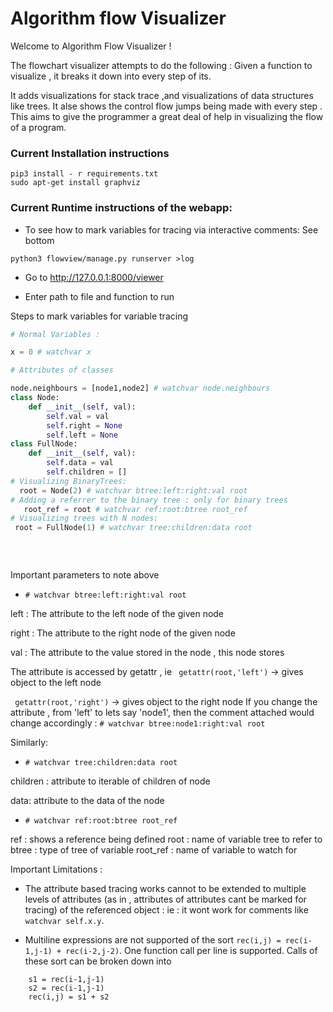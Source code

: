# Algorithm flow Visualizer


Welcome to Algorithm Flow Visualizer ! 

The flowchart visualizer attempts to do the following : Given a function to visualize , it breaks it down into every step of its.

It adds visualizations for stack trace ,and visualizations of data structures like trees.
It alse shows the control flow jumps being made with every step . This aims to give the programmer a great deal of help in 
visualizing the flow of a program.


### Current Installation instructions

```
pip3 install - r requirements.txt
sudo apt-get install graphviz
```

### Current Runtime instructions of the webapp:

* To see how to mark variables for tracing via interactive comments: See bottom


``` 
python3 flowview/manage.py runserver >log
```

* Go to http://127.0.0.1:8000/viewer
    
* Enter path to file and function to run

Steps to mark variables for variable tracing 
    
```python
# Normal Variables :

x = 0 # watchvar x

# Attributes of classes 

node.neighbours = [node1,node2] # watchvar node.neighbours
class Node:
    def __init__(self, val):
        self.val = val
        self.right = None
        self.left = None
class FullNode:
    def __init__(self, val):
        self.data = val
        self.children = []
# Visualizing BinaryTrees:
  root = Node(2) # watchvar btree:left:right:val root
# Adding a referrer to the binary tree : only for binary trees
   root_ref = root # watchvar ref:root:btree root_ref
# Visualizing trees with N nodes:
 root = FullNode(1) # watchvar tree:children:data root
   
   
     
```
   Important parameters to note above
   
   * ```# watchvar btree:left:right:val root```
   
   left : The attribute to the left node of the given node
   
   right : The attribute to the right node of the given node
   
   val : The attribute to the value stored in the node , this node stores 
   
   The attribute is accessed by getattr , ie
   ``` getattr(root,'left')``` -> gives object to the left node
   
   ``` getattr(root,'right')``` -> gives object to the right node
   If you change the attribute , from 'left' to lets say 'node1', then the comment attached would change 
   accordingly : ```# watchvar btree:node1:right:val root```
   
   Similarly:
   
   * ```# watchvar tree:children:data root``` 
   
   children : attribute to iterable of children of node
   
   data: attribute to the data of the node
   
   * ```# watchvar ref:root:btree root_ref```
   
   ref : shows a reference being defined
   root : name of variable tree to refer to 
   btree : type of tree of variable
   root_ref : name of variable to watch for

Important Limitations :

* The attribute based tracing works cannot to be extended to multiple levels of attributes (as in , attributes of attributes cant be marked for tracing) of the referenced object :
 ie : it wont work for comments like ```watchvar self.x.y```.

* Multiline expressions are not supported  of the sort ```rec(i,j) = rec(i-1,j-1) + rec(i-2,j-2)```.
One function call per line is supported. Calls of these sort can be broken down into

``` 
    s1 = rec(i-1,j-1) 
    s2 = rec(i-1,j-1)
    rec(i,j) = s1 + s2
```

 